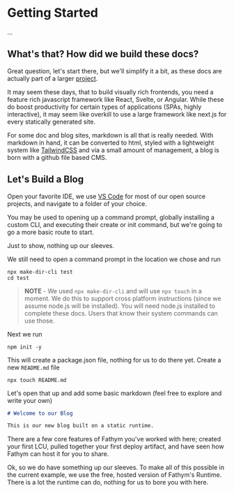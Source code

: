 # Getting Started

...

## What's that? How did we build these docs?

Great question, let's start there, but we'll simplify it a bit, as these docs are actually part of a larger [project](https://github.com/fathym/eac/docs).

It may seem these days, that to build visually rich frontends, you need a feature rich javascript framework like React, Svelte, or Angular. While these do boost productivity for certain types of applications (SPAs, highly interactive), it may seem like overkill to use a large framework like next.js for every statically generated site.

For some doc and blog sites, markdown is all that is really needed. With markdown in hand, it can be converted to html, styled with a lightweight system like [TailwindCSS](https://tailwindcss.com/docs/typography-plugin) and via a small amount of management, a blog is born with a github file based CMS.

## Let's Build a Blog

Open your favorite IDE, we use [VS Code](https://code.visualstudio.com/download) for most of our open source projects, and navigate to a folder of your choice.

You may be used to opening up a command prompt, globally installing a custom CLI, and executing their create or init command, but we're going to go a more basic route to start.

Just to show, nothing up our sleeves.

We still need to open a command prompt in the location we chose and run

```cli
npx make-dir-cli test
cd test
```

> **NOTE** - We used `npx make-dir-cli` and will use `npx touch` in a moment. We do this to support cross platform instructions (since we assume node.js will
> be installed). You will need node.js installed to complete these docs. Users that know their system commands can use those.

Next we run

```cli
npm init -y
```

This will create a package.json file, nothing for us to do there yet. Create a new `README.md` file

```cli
npx touch README.md
```

Let's open that up and add some basic markdown (feel free to explore and write your own)

```markdown
# Welcome to our Blog

This is our new blog built on a static runtime.
```

There are a few core features of Fathym you've worked with here; created your first LCU, pulled together your first deploy artifact, and have seen how Fathym can host it for you to share.

Ok, so we do have something up our sleeves. To make all of this possible in the current example, we use the free, hosted version of Fathym's Runtime. There is a lot the runtime can do, nothing for us to bore you with here.
